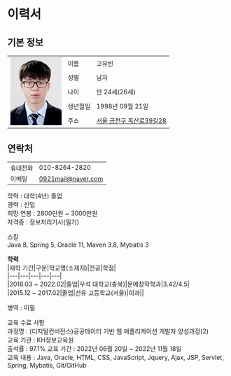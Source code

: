 # 이력서
  
## 기본 정보  
<table>
  <tr>
    <td rowspan="5">
      <img src="https://github.com/fgjkqm20/resume/blob/main/image/profile.png" width="117" height="156px">
    </td>
    <td>이름</td>
    <td>고유빈</td>
  </tr>
  <tr>
    <td>성별</td>
    <td>남자</td>
  </tr>
  <tr>
    <td>나이</td>
    <td>만 24세(26세)</td>
  </tr>
  <tr>
    <td>생년월일</td>
    <td>1998년 09월 21일</td>
  </tr>
  <tr>
    <td>주소</td>
    <td><a href="https://goo.gl/maps/9rJS4sjK3whZA5s36">서울 금천구 독산로39길28</a></td>
  </tr>
</table>
  
## 연락처
<table>
  <tr>
    <td>휴대전화</td>
    <td>010-8264-2820</td>
  </tr>
  <tr>
    <td>이메일</td>
    <td><a href="mailto:0921mail@naver.com">0921mail@naver.com</a></td>
  </tr>
</table>  
  
  
학력 : 대학(4년) 졸업  
경력 : 신입  
희망 연봉 : 2800만원 ~ 3000만원  
자격증 : 정보처리기사(필기)  

스킬  
Java 8, Spring 5, Oracle 11, Maven 3.8, Mybatis 3  
  
**학력**  
|재학 기간|구분|학교명(소재지)|전공|학점|  
|---|---|---|---|---|  
|2018.03 ~ 2022.02|졸업|우석 대학교(충북)|문예창작학과|3.42/4.5|  
|2015.12 ~ 2017.02|졸업|선유 고등학교(서울)|이과||  
  
병역 : 미필  
  
교육 수료 사항  
과정명 : (디지털컨버전스)공공데이터 기반 웹 애플리케이션 개발자 양성과정(2)  
교육 기관 : KH정보교육원  
출석률 : 97.1%
교육 기간 : 2022년 06월 20일 ~ 2022년 11월 18일  
교육 내용 : Java, Oracle, HTML, CSS, JavaScript, Jquery, Ajax, JSP, Servlet, Spring, Mybatis, Git/GitHub  
